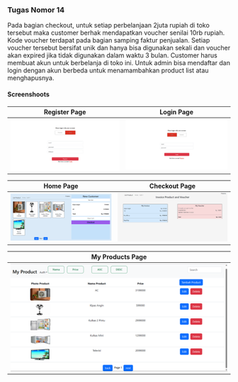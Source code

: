 ### Tugas Nomor 14
Pada bagian checkout, untuk setiap perbelanjaan 2juta rupiah di toko tersebut maka customer berhak mendapatkan voucher senilai 10rb rupiah. Kode voucher terdapat pada bagian samping faktur penjualan. Setiap voucher tersebut bersifat unik dan hanya bisa digunakan sekali dan voucher akan expired jika tidak digunakan dalam waktu 3 bulan. Customer harus membuat akun untuk berbelanja di toko ini.
Untuk admin bisa mendaftar dan login dengan akun berbeda untuk menamambahkan product list atau menghapusnya.

#### Screenshoots

| Register Page | Login Page |
| ------------- | ------------- |
| ![Register](https://raw.githubusercontent.com/Lidiya135/Voucher/main/client/public/ss/regis.png "Register Page") | ![Login](https://raw.githubusercontent.com/Lidiya135/Voucher/main/client/public/ss/login.png "Login Page")|

|Home Page | Checkout Page |
| ------------- | ------------- |
| ![Home](https://raw.githubusercontent.com/Lidiya135/Voucher/main/client/public/ss/home.png "Home Page") | ![Checkout](https://raw.githubusercontent.com/Lidiya135/Voucher/main/client/public/ss/checkout.png "Checkout")|

|My Products Page |
| ------------- |
| ![My Products](https://raw.githubusercontent.com/Lidiya135/Voucher/main/client/public/ss/myproduct.png "My Products") | 
